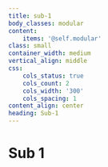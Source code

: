 ```yaml
---
title: sub-1
body_classes: modular
content:
    items: '@self.modular'
class: small
container_width: medium
vertical_align: middle
css:
    cols_status: true
    cols_count: 2
    cols_width: '300'
    cols_spacing: 1
content_align: center
heading: Sub-1
---
```


# Sub 1